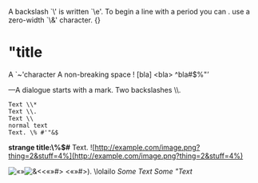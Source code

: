 A backslash \`\\' is written \`\\e'. To begin a line
with a period you can . use a zero-width \`\\&'
character. {}

"title
======

A \`\~'character A non-breaking space ! \[bla\] <bla\>
^bla\#$%"’

—A dialogue starts with a mark. Two backslashes \\\\.


```
Text \\*
Text \\.
Text \\
normal text
Text. \% #'"&$
```

**strange title:\\%$\#** Text.
![http://example.com/image.png?thing=2&stuff=4%](http://example.com/image.png?thing=2&stuff=4%)

![«»](example.com/image-«».png)![&<](https://example.com/image.png?thing=3)<«»#\> <«»#\>). \\lolailo *Some Text* *Some "Text*

